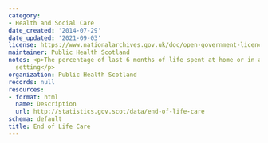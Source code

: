 ```yaml
---
category:
- Health and Social Care
date_created: '2014-07-29'
date_updated: '2021-09-03'
license: https://www.nationalarchives.gov.uk/doc/open-government-licence/version/3/
maintainer: Public Health Scotland
notes: <p>The percentage of last 6 months of life spent at home or in a community
  setting</p>
organization: Public Health Scotland
records: null
resources:
- format: html
  name: Description
  url: http://statistics.gov.scot/data/end-of-life-care
schema: default
title: End of Life Care
---
```


